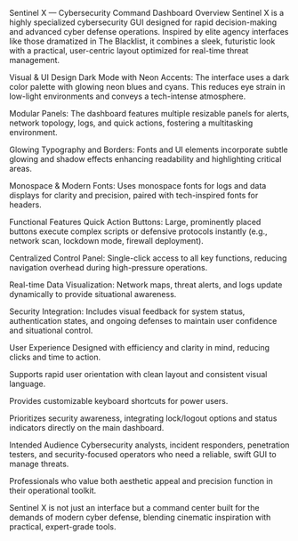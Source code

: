 Sentinel X — Cybersecurity Command Dashboard
Overview
Sentinel X is a highly specialized cybersecurity GUI designed for rapid decision-making and advanced cyber defense operations. Inspired by elite agency interfaces like those dramatized in The Blacklist, it combines a sleek, futuristic look with a practical, user-centric layout optimized for real-time threat management.

Visual & UI Design
Dark Mode with Neon Accents: The interface uses a dark color palette with glowing neon blues and cyans. This reduces eye strain in low-light environments and conveys a tech-intense atmosphere.

Modular Panels: The dashboard features multiple resizable panels for alerts, network topology, logs, and quick actions, fostering a multitasking environment.

Glowing Typography and Borders: Fonts and UI elements incorporate subtle glowing and shadow effects enhancing readability and highlighting critical areas.

Monospace & Modern Fonts: Uses monospace fonts for logs and data displays for clarity and precision, paired with tech-inspired fonts for headers.

Functional Features
Quick Action Buttons: Large, prominently placed buttons execute complex scripts or defensive protocols instantly (e.g., network scan, lockdown mode, firewall deployment).

Centralized Control Panel: Single-click access to all key functions, reducing navigation overhead during high-pressure operations.

Real-time Data Visualization: Network maps, threat alerts, and logs update dynamically to provide situational awareness.

Security Integration: Includes visual feedback for system status, authentication states, and ongoing defenses to maintain user confidence and situational control.

User Experience
Designed with efficiency and clarity in mind, reducing clicks and time to action.

Supports rapid user orientation with clean layout and consistent visual language.

Provides customizable keyboard shortcuts for power users.

Prioritizes security awareness, integrating lock/logout options and status indicators directly on the main dashboard.

Intended Audience
Cybersecurity analysts, incident responders, penetration testers, and security-focused operators who need a reliable, swift GUI to manage threats.

Professionals who value both aesthetic appeal and precision function in their operational toolkit.

Sentinel X is not just an interface but a command center built for the demands of modern cyber defense, blending cinematic inspiration with practical, expert-grade tools.
